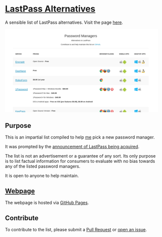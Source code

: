 # [LastPass Alternatives](http://afaqurk.github.io/lastpass-alternatives/)

A sensible list of LastPass alternatives. Visit the page [here](http://afaqurk.github.io/lastpass-alternatives/).

![Screenshot](./screenshot.png)

## Purpose

This is an impartial list compiled to help [me](https://github.com/afaqurk/) pick a new password manager. 

It was prompted by the [announcement of LastPass being acquired](https://blog.lastpass.com/2015/10/lastpass-joins-logmein.html).

The list is not an advertisement or a guarantee of any sort. Its only purpose is to list factual information for consumers to evaluate with no bias towards any of the listed password managers.

It is open to anyone to help maintain.

## [Webpage](http://afaqurk.github.io/lastpass-alternatives)

The webpage is hosted via [GitHub Pages](https://pages.github.com/).

## Contribute

To contribute to the list, please submit a [Pull Request](https://help.github.com/articles/creating-a-pull-request/) or [open an issue](https://github.com/afaqurk/lastpass-alternatives/issues/new).